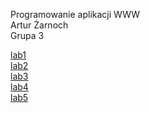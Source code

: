 Programowanie aplikacji WWW<br>Artur Żarnoch<br>Grupa 3<br>

[lab1](https://zarnocha.github.io/lab1/ "lab 1")<br>
[lab2](https://zarnocha.github.io/lab2/ "lab 2")<br>
[lab3](https://zarnocha.github.io/lab3/ "lab 3")<br>
[lab4](https://zarnocha.github.io/lab4/ "lab 4")<br>
[lab5](https://zarnocha.github.io/lab5/ "lab 5")<br>
